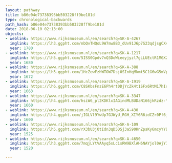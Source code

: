 ```yaml
---
layout: pathway
title: b86e04e73738393bb503228ff9be181d
type: chronological-backwards
path_hash: b86e04e73738393bb503228ff9be181d
date: 2018-06-10 02:13:00
objects:
- weblink: https://www.rijksmuseum.nl/en/search?q=SK-A-4267
  imglink: https://lh3.ggpht.com/nbQvTHQoL9W7mw8B3_dUv91J6p7S23qdjsgCXvyawJeX29OnCYp0Z5TQTgxB10J1UhyfGpYp1AT_p-j-58rNmE01BtU=s200
  year: 1780
- weblink: https://www.rijksmuseum.nl/en/search?q=SK-A-1217
  imglink: https://lh5.ggpht.com/5ISS0Gpdv7nQ3DoWieeyjyzl7gLLUEctR1MGXZJmMVaVANwwqPIN8XC7kFmbQltXty7euwZuZDU4dfbe2xyQeyLYFw=s200
  year: 1680
- weblink: https://www.rijksmuseum.nl/en/search?q=SK-A-388
  imglink: https://lh5.ggpht.com/1HcZewFzhWTOW7Dsj0SInHqMkmt5C1G6wG5mVp5fjld7sPrTmFDmqMkh2JEWxvEiaOm8xGK9LalU80ehxX8kUKQ0eR0=s200
  year: 1672
- weblink: https://www.rijksmuseum.nl/en/search?q=SK-A-1919
  imglink: https://lh6.ggpht.com/C8SKbsFnzE6Ph4rt0DjYcZk4t1SFx6RtM17hIrc9NBSD0HFCNe3PEFkMChXGpsND6dAHa4UrFmgsWdwPli0yjuTzoTnf=s200
  year: 1663
- weblink: https://www.rijksmuseum.nl/en/search?q=SK-A-3347
  imglink: https://lh4.ggpht.com/hsiW6_pl2KDKlxIAGindMLBUDaN166jkRzdz-YmtlpBAJxoDMUaUXEFqwbv55VIuEtU7sMMlZTo7gYZgh0F9Qr3VJdkr=s200
  year: 1660
- weblink: https://www.rijksmuseum.nl/en/search?q=SK-A-430
  imglink: https://lh4.ggpht.com/jIGLVl9YwUp7GJWyU_RGH_XIY6R6idCZr0Pf6jlsDiME68FUVkdQrATl1jD-nrZ1UDNWpsbg7VxLhVPWoZ4MDzakxkw=s200
  year: 1600
- weblink: https://www.rijksmuseum.nl/en/search?q=SK-A-109
  imglink: https://lh5.ggpht.com/rX3bU3jOtIdn3qD5DSj3a590KnZpsKy6mcyYYD175LObZUHxUy_NSVcpxyJLF7FHRoveqULKeCzlPYYNOnsPIMkSsyk=s200
  year: 1525
- weblink: https://www.rijksmuseum.nl/en/search?q=SK-A-4650
  imglink: https://lh3.ggpht.com/7mqjLYtVAAyq5sLcisRW9BXlAH6NAYjol0AjYIwg6qEe0GlQGrzGnydLVXsnpz8VimKRxnvVXs7IGChPEwwbSGZBFg=s200
  year: 1520

---
```

